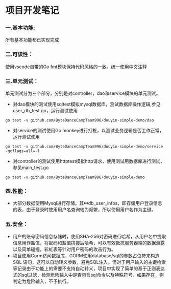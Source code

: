 # 项目开发笔记

### 一.基本功能:

所有基本功能都已实现完成

### 二.可读性：

使用vscode自带的Go fmt模块保持代码风格的一致，统一使用中文注释

### 三.单元测试：

单元测试分为三个部分，分别是对controller，dao和service模块的单元测试。
* 对dao模块的测试使用sqltest模拟mysql数据库，测试数据库操作逻辑,参见user_db_test.go，运行测试使用
```shell
go test -v github.com/ByteDanceCampTeam996/douyin-simple-demo/dao
```
* 对service的测试使用Go monkey进行打桩，以测试业务逻辑是否工作正常，运行测试使用
```shell
go test -v github.com/ByteDanceCampTeam996/douyin-simple-demo/service -gcflags=all=-l
```
* 对controller的测试使用httptest模拟http请求，使用测试用数据库进行测试，参见main_test.go
```shell
go test -v github.com/ByteDanceCampTeam996/douyin-simple-demo
```

### 四.性能：

* 大部分数据使用Mysql进行存储。其中db_user_infos，即存储用户登录信息的表，由于登录时使用用户名查询较为频繁，所以使用用户名作为主键。

### 五.安全：

* 用户的账号密码信息存储时，使用SHA-256对密码进行哈希，从用户名中提取信息用作盐值，将密码和盐值拼接后哈希，可以有效抵抗服务器端的数据泄露以及简单碰撞，彩虹表等针对用户密码的攻击行为。
* 项目使用Gorm访问数据库，GORM使用database/sql的参数占位符来构造 SQL 语句，这可以自动转义参数，避免SQL注入。但对于用户输入的主键检索等记录由于功能上的需要不支持自动转义，项目中实现了简单的基于正则表达式的sql过滤，检测危险输入中是否包含sql命令以及特殊符号，如果存在，则判定为危险输入，不予执行。

